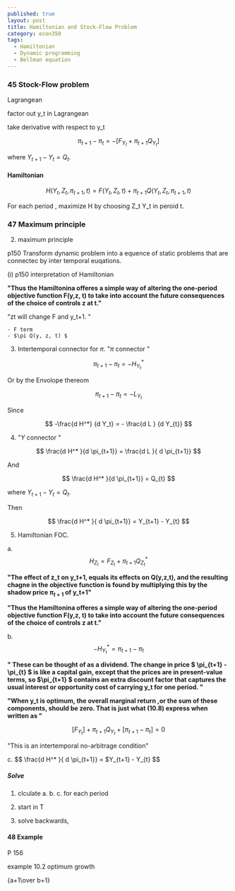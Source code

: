 ```yaml
---
published: true
layout: post
title: Hamiltonian and Stock-Flow Problem
category: econ350
tags:
  - Hamiltonian
  - Dynamic programming
  - Bellman equation
---
```

### 45 Stock-Flow problem

Lagrangean

factor out y_t in Lagrangean

take derivative with respect to y_t


$$
\pi_{t+1} -\pi_{t} = -[F_{Y_t} + \pi_{t+1} Q_{Y_t}  ]
$$

where $Y_{t+1} - Y_{t} = Q_{t}$.



#### Hamiltonian

$$
H(Y_t, Z_t, \pi_{t+1}, t) = F(Y_t, Z_t,t) +  \pi_{t+1} Q(Y_t, Z_t, \pi_{t+1}, t)
$$


For each period , maximize H by choosing Z_t Y_t in peroid t.


### 47 Maximum principle

2. maximum principle

p150 
Transform dynamic problem into a equence of static problems that are connectec by inter temporal euqations.


(i) p150 interpretation of Hamiltonian

**"Thus the Hamiltonina offeres a simple way of altering the one-period objective function F(y,z, t) to take into account the future consequences of the choice of controls z at t."**

"zt will change F and y_t+1. "

	- F term
    - $\pi Q(y, z, t) $


3. Intertemporal connector for $\pi$.   "$\pi$  connector "



$$
\pi_{t+1} -\pi_{t} = -H^*_{Y_{t}}
$$

Or by the Envolope thereom

$$
\pi_{t+1} -\pi_{t} = -L_{Y_{t}}
$$


Since

$$
-\frac{d H^*} {d Y_t} = - \frac{d L } {d Y_{t}}
$$

4. "$Y$  connector "


$$
\frac{d H^* }{d \pi_{t+1}} = \frac{d L }{ d \pi_{t+1}}
$$

And

$$
\frac{d H^* }{d \pi_{t+1}} = Q_{t}
$$


where $Y_{t+1} - Y_{t} = Q_{t}$.

Then

$$
\frac{d H^* }{ d \pi_{t+1}} = Y_{t+1} - Y_{t}
$$



5.  Hamiltonian FOC.


 a. $$H_{Z_{t}} = F_{Z_{t}}   +  \pi_{t+1}  Q^*_{Z_{t}}  $$
 
**"The effect of z_t on y_t+1, equals its effects on Q(y,z,t), and the resulting chagne in the objective function is found by multiplying this by the shadow price  $\pi_{t+1}$  of y_t+1"**
 
 
 **"Thus the Hamiltonina offeres a simple way of altering the one-period objective function F(y,z, t) to take into account the future consequences of the choice of controls z at t."**
 
 b. 
$$
 -H^*_{Y_{t}}  = \pi_{t+1} -\pi_{t}
$$
 
 
 
 
**" These can be thought of as a dividend. The change in price $ \pi_{t+1} -\pi_{t} $ is like a capital gain, except that the prices are in present-value terms, so $\pi_{t+1} $  contains an extra discount factor that captures the usual interest or opportunity cost of carrying y_t for one period. "**

**"When y_t is optimum, the overall marginal return ,or the sum of these components, should be zero. That is just what (10.8) express when written as "**


$$
[F_{Y_t}] + \pi_{t+1} Q_{Y_t} +[  \pi_{t+1} -\pi_{t}] = 0 
$$

"This is an intertemporal no-arbitrage condition"
 
 c.
$$
\frac{d H^* }{ d \pi_{t+1}} = $Y_{t+1} - Y_{t}
$$


##### Solve

1. clculate a. b. c. for each period

2. start in T

3. solve backwards,



#### 48 Example


P 156

example 10.2 optimum growth


{a+1\over b+1}
